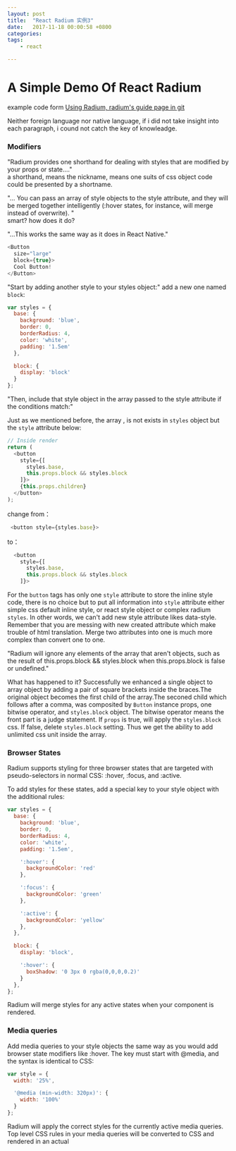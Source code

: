 ```yaml
---
layout: post
title:  "React Radium 实例3"
date:   2017-11-18 00:00:58 +0800
categories:  
tags: 
    - react 

---
```


#  A Simple Demo Of React Radium #


example code form [Using Radium, radium's guide page in git](https://github.com/FormidableLabs/radium/tree/master/docs/guides)

Neither foreign language nor native language, if i did not take insight into each paragraph, i cound not catch the key of knowleadge.

### Modifiers ###

"Radium provides one shorthand for dealing with styles that are modified by your props or state...."   
a shorthand, means the nickname, means one suits of css object code could be presented by a shortname.

"... You can pass an array of style objects to the style attribute, and they will be merged together intelligently (:hover states, for instance, will merge instead of overwrite). "   
smart? how does it do?

"...This works the same way as it does in React Native."


```javascript
<Button
  size="large"
  block={true}>
  Cool Button!
</Button>
```

"Start by adding another style to your styles object:"
add a new one named `block`:

```javascript
var styles = {
  base: {
    background: 'blue',
    border: 0,
    borderRadius: 4,
    color: 'white',
    padding: '1.5em'
  },

  block: {
    display: 'block'
  }
};
```

"Then, include that style object in the array passed to the style attribute if the conditions match:"

Just as we mentioned before, the array , is not exists in `styles` object but the  `style` attribute below:

```javascript
// Inside render
return (
  <button
    style={[
      styles.base,
      this.props.block && styles.block
    ]}>
    {this.props.children}
  </button>
);
```
change from：

```javascript
 <button style={styles.base}>
```
to：

```javascript
  <button
    style={[
      styles.base,
      this.props.block && styles.block
    ]}>
```
For the `button` tags has only one `style` attribute to store the inline style code, there is no choice but to put all information into `style` attribute either simple css default inline style, or react style object or complex radium `styles`. In other words, we can't add new style attribute likes data-style. Remember that you are  messing with new created attribute which make trouble of html translation. Merge two attributes into one is much more complex than convert one to one.
 

"Radium will ignore any elements of the array that aren't objects, such as the result of this.props.block && styles.block when this.props.block is false or undefined."

What has happened to it? Successfully we enhanced a single object to array object by  adding a pair of square brackets inside the braces.The original object becomes the first child of the array.The seconed child which follows after a comma, was composited by `Button` instance props, one bitwise operator, and `styles.block` object. The bitwise operator means the front part is a  judge statement. If `props` is true, will apply the `styles.block` css. If false, delete `styles.block` setting. Thus we get the ability to add unlimited css unit inside the array. 

### Browser States ###
Radium supports styling for three browser states that are targeted with pseudo-selectors in normal CSS: :hover, :focus, and :active.

To add styles for these states, add a special key to your style object with the additional rules:


```javascript
var styles = {
  base: {
    background: 'blue',
    border: 0,
    borderRadius: 4,
    color: 'white',
    padding: '1.5em',

    ':hover': {
      backgroundColor: 'red'
    },

    ':focus': {
      backgroundColor: 'green'
    },

    ':active': {
      backgroundColor: 'yellow'
    },
  },

  block: {
    display: 'block',

    ':hover': {
      boxShadow: '0 3px 0 rgba(0,0,0,0.2)'
    }
  },
};
```
Radium will merge styles for any active states when your component is rendered.

### Media queries ###
Add media queries to your style objects the same way as you would add browser state modifiers like :hover. The key must start with @media, and the syntax is identical to CSS:

```javascript
var style = {
  width: '25%',

  '@media (min-width: 320px)': {
    width: '100%'
  }
};
```
Radium will apply the correct styles for the currently active media queries. Top level CSS rules in your media queries will be converted to CSS and rendered in an actual <style> element with !important appended instead of being applied inline so they will work with server-side rendering. Note that you must wrap your top-level component in the <StyleRoot> component to render the Radium stylesheet. Print styles will also work as normal, since they are rendered to CSS.

Nested browser states
Media query styles can also contain nested browser states:

```javascript
var style = {
  width: '25%',

  '@media (min-width: 320px)': {
    width: '100%',

    ':hover': {
      background: 'white'
    }
  }
};
```
Known issues with media queries
IE9 Support
IE9 supports CSS media queries, but doesn't support the matchMedia API. You'll need a polyfill that includes addListener.

Styling multiple elements in a single component
Radium allows you to style multiple elements in the same component. You just have to give each element that has browser state modifiers like :hover or media queries a unique key or ref attribute:

// Inside render
return (
  <div>
    <div key="one" style={[styles.both, styles.one]} />
    <div key="two" style={[styles.both, styles.two]} />
  </div>
);

var styles = {
  both: {
    background: 'black',
    border: 'solid 1px white',
    height: 100,
    width: 100
  },
  one: {
    ':hover': {
      background: 'blue',
    }
  },
  two: {
    ':hover': {
      background: 'red',
    }
  }
};
Styling one element depending on another's state
You can query Radium's state using Radium.getState. This allows you to style or render one element based on the state of another, e.g. showing a message when a button is hovered.

// Inside render
return (
  <div>
    <button key="keyForButton" style={[styles.button]}>Hover me!</button>
    {Radium.getState(this.state, 'keyForButton', ':hover') ? (
      <span>{' '}Hovering!</span>
    ) : null}
  </div>
);

var styles = {
  button: {
    // Even though we don't have any special styles on the button, we need
    // to add empty :hover styles here to tell Radium to track this element's
    // state.
    ':hover': {}
  }
};
Fallback values
Sometimes you need to provide an additional value for a single CSS property in case the first one isn't applied successfully. Simply pass an array of values, and Radium will test them and apply the first one that works:

var styles = {
  button: {
    background: ['rgba(255, 255, 255, .5)', '#fff']
  }
};
Is equivalent to the following CSS (note that the order is reversed):

.button {
  background: #fff;
  background: rgba(255, 255, 255, .5);
}
<Style> component
Want to add a style selector within your component? Need to pass properties to the html and body elements or group selectors (e.g. h1, h2, h3) that share properties? Radium has you covered with the <Style /> component - read how to use it here.

